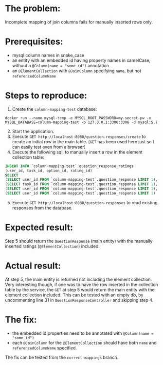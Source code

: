 # The problem:
Incomplete mapping of join columns fails for manually inserted rows only.

# Prerequisites:
- mysql column names in snake_case
- an entity with an embedded id having property names in camelCase, without a `@Column(name = "some_id")` annotation
- an `@ElementCollection` with `@JoinColumn` specifying `name`, but not `referencedColumnName`

# Steps to reproduce:
1. Create the `column-mapping-test` database: 
```shell
docker run --name mysql-temp -e MYSQL_ROOT_PASSWORD=my-secret-pw -e MYSQL_DATABASE=column-mapping-test -p 127.0.0.1:3306:3306 -d mysql:5.7
```
2. Start the application.
3. Execute `GET http://localhost:8080/question-responses/create` to create an initial row in the main table. (`GET` has been used here just so I can easily test even from a browser)
4. Execute the following sql, to manually insert a row in the element collection table:
```sql 
INSERT INTO `column-mapping-test`.question_response_ratings
(user_id, task_id, option_id, rating_id)
SELECT
(SELECT user_id FROM `column-mapping-test`.question_response LIMIT 1),
(SELECT task_id FROM `column-mapping-test`.question_response LIMIT 1),
(SELECT user_id FROM `column-mapping-test`.question_response LIMIT 1),
(SELECT user_id FROM `column-mapping-test`.question_response LIMIT 1)
```
5. Execute `GET http://localhost:8080/question-responses` to read existing responses from the database.

# Expected result:
Step 5 should return the `QuestionResponse` (main entity) with the manually inserted ratings (`@ElementCollection`) included.

# Actual result:
At step 5, the main entity is returned not including the element collection.
Very interesting though, if one was to have the row inserted in the collection table by the service, the `GET` at step 5 would return the main entity with the element collection included.
This can be tested with an empty db, by uncommenting line 31 in `QuestionResponseController` and skipping step 4.

# The fix:
- the embedded id properties need to be annotated with `@Column(name = "some_id")`
- each `@JoinColumn` for the `@ElementCollection` should have both `name` and `referencedColumnName` specified.

The fix can be tested from the `correct-mappings` branch.
